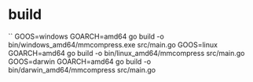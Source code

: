 # build
``
GOOS=windows GOARCH=amd64 go build -o bin/windows_amd64/mmcompress.exe src/main.go
GOOS=linux GOARCH=amd64 go build -o bin/linux_amd64/mmcompress src/main.go
GOOS=darwin GOARCH=amd64 go build -o bin/darwin_amd64/mmcompress src/main.go
```
